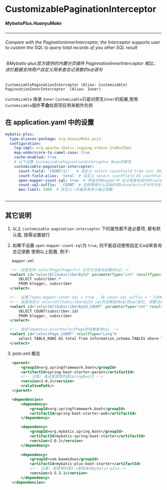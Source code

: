 # CustomizablePaginationInterceptor
  #####                                 MybatisPlus.HuanyuMake
---
###### Compare with the PaginationInnerInterceptor, the Interceptor supports user to custom the SQL to query total records of you other SQL result

###### 与Mybatis-plus官方提供的内置分页插件 PaginnationInnerInterceptor 相比，该拦截器支持用户自定义用来查总记录数的sql语句
`CustomizablePaginationInterceptor (Alias: Customizable)`
`PaginnationInnerInterceptor  (Alias: Inner)`    

`Customizable` 继承 `Inner`
`Customizable`只是对原生`Inner`的拓展,使用`Customizable`插件**不会**给原项目带来额外负担

## 在 application.yaml 中的设置
```yaml
mybatis-plus:
  type-aliases-package: org.HuanyuMake.pojo 
  configuration:
    log-impl: org.apache.ibatis.logging.stdout.StdOutImpl
    map-underscore-to-camel-case: true
    cache-enabled: true
    # 以下设置 CustomizablePaginationInterceptor Bean的属性
    customizable-pagination-interceptor:
      count-field: 'COUNT(1)'   # 自定义 select countField from (xx) 的countField默认内容, 默认为 'COUNT(1)'
      count-field-alias: 'total' # 自定义 select countField AS countFieldAlias from (xx) countFieldAlias 内容, 默认为 'total'
      open-mapper-count-sql: true  # 开启对同mapper中 总记录查询语句的<select>字句的使用, 默认为 false
      count-sql-suffix: '_COUNT' # 选择使用什么后缀的同id<select>子句作为总记录数查询sql, 默认为'_COUNT'
      max-limit: 2000  # 自定义一页最多有多少条记录数
      
 ```
 ---
 ## 其它说明
1. 以上 `customizable-pagination-interceptor` 下的属性都不是必要项, 都有默认值, 按需设置就行
  
2. 如果不设置 `open-mapper-count-sql`为 `true`, 则不能自动使用自定义sql来查询总记录数
 使用以上配置, 例子:
 ```xml
    mapper.xml

    <!--这是支持 selectPage(Page<T>) 分页方法查询总数的sql-->
   <select id="selectAllSubscriberById" parameterType="int" resultType="user">
       SELECT subscriber.*
       FROM blogger, subscriber
   </select>

   <!-- 设置了open-mapper-count-sql = true , 且 count-sql-suffix = '_COUNT' 则会使用该句查询总记录数 -->
   <!-- 这是自定义 selectAllSubscriberById sql的总数查询sql的sql语句, 但要注意这些语句的 resultType 必须为 java.lang.Long-->
   <select id="selectAllSubscriberById_COUNT" parameterType="int" resultType="Long">
       SELECT COUNT(subscriber.id)
       FROM blogger, subscriber
   </select>

   <!-- 自定义mybatis-plus中selectPage的总数查询sql -->
   <select id="selectPage_COUNT" resultType="Long">
       select TABLE_ROWS AS total from information_schema.TABLES where TABLE_SCHEMA = 'poetryplatform' AND TABLE_NAME = 'users'
   </select>
 ```
3. pom.xml 概览
 ```xml
    <parent>
        <groupId>org.springframework.boot</groupId>
        <artifactId>spring-boot-starter-parent</artifactId>
        <!-- 注意! 我这里使用的是SpringBoot3 -->
        <version>3.0.2</version>  
        <relativePath/>
    </parent>

    <dependencies>
        <dependency>
            <groupId>org.springframework.boot</groupId>
            <artifactId>spring-boot-starter-web</artifactId>
        </dependency>

        <dependency>
            <groupId>org.mybatis.spring.boot</groupId>
            <artifactId>mybatis-spring-boot-starter</artifactId>
            <version>3.0.1</version>
        </dependency>
      
        <dependency>
            <groupId>com.baomidou</groupId>
            <artifactId>mybatis-plus-boot-starter</artifactId>
            <!-- 注意! 我使用的是3.x新版本的mybatis-plus-->
            <version>3.5.3.1</version> 
        </dependency>
    </dependencies>
```
 
